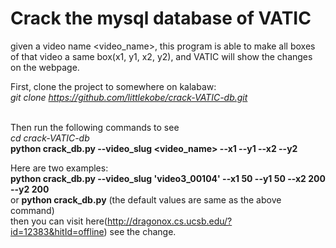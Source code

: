 # Crack the mysql database of VATIC 

given a video name <video_name>, this program is able to make all boxes of that video a same box(x1, y1, x2, y2), and VATIC will show the changes on the webpage.

First, clone the project to somewhere on kalabaw: <br>
  _git clone https://github.com/littlekobe/crack-VATIC-db.git_ <br>
  <br>

Then run the following commands to see <br>
  _cd crack-VATIC-db_ <br>
  __python crack_db.py --video_slug <video_name> --x1 <x1> --y1 <y1> --x2 <x2> --y2 <y2>__ <br>
  
Here are two examples: <br>
  __python crack_db.py --video_slug 'video3_00104' --x1 50 --y1 50 --x2 200 --y2 200__ <br>
  or __python crack_db.py__ (the default values are same as the above command) <br>
  then you can visit here(http://dragonox.cs.ucsb.edu/?id=12383&hitId=offline) see the change.
  


